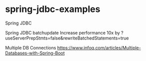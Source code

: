 # spring-jdbc-examples
Spring JDBC 

Spring JDBC batchupdate 
Increase performance 10x by ?useServerPrepStmts=false&rewriteBatchedStatements=true

Multiple DB Connections
https://www.infoq.com/articles/Multiple-Databases-with-Spring-Boot
